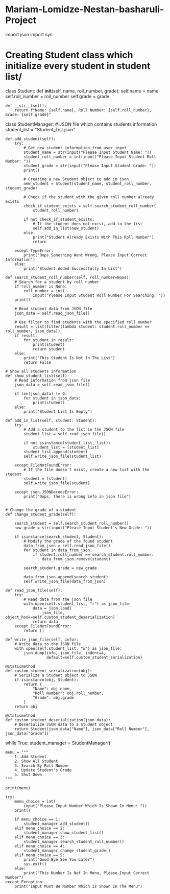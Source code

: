 # Mariam-Lomidze-Nestan-basharuli-Project
import json
import sys


# Creating Student class which initialize every student in student list/
class Student:
    def __init__(self, name, roll_number, grade):
        self.name = name
        self.roll_number = roll_number
        self.grade = grade

    def __str__(self):
        return f"Name: {self.name}, Roll Number: {self.roll_number}, Grade: {self.grade}"


class StudentManager:
    # JSON file which contains students information
    student_list = "Student_List.json"

    def add_student(self):
        try:
            # Get new student information from user input
            student_name = str(input("Please Input Student Name: "))
            student_roll_number = int(input("Please Input Student Roll Number: "))
            student_grade = str(input("Please Input Student Grade: "))
            print()

            # Creating a new Student object to add in json
            new_student = Student(student_name, student_roll_number, student_grade)

            # Check if the student with the given roll number already exists
            check_if_student_exists = self.search_student_roll_number(
                student_roll_number)

            if not check_if_student_exists:
                # If the student does not exist, add to the list
                self.add_in_list(new_student)
            else:
                print("Student Already Exists With This Roll Number")
                return

        except TypeError:
            print("Oops Something Went Wrong, Please Input Correct Information")
        else:
            print("Student Added Successfully In List")

    def search_student_roll_number(self, roll_number=None):
        # Search for a student by roll number
        if roll_number is None:
            roll_number = int(
                input("Please Input Student Roll Number For Searching: "))
        print()

        # Read student data from JSON file
        json_data = self.read_json_file()

        # Use filter to find students with the specified roll number
        result = list(filter(lambda student: student.roll_number == roll_number, json_data))
        if result:
            for student in result:
                print(student)
                return student
        else:
            print("This Student Is Not In The List")
            return False

    # Show all students information
    def show_student_list(self):
        # Read information from json file
        json_data = self.read_json_file()

        if len(json_data) != 0:
            for student in json_data:
                print(student)
        else:
            print("Student List Is Empty")

    def add_in_list(self, student: Student):
        try:
            # Add a student to the list in the JSON file
            student_list = self.read_json_file()

            if not isinstance(student_list, list):
                student_list = [student_list]
            student_list.append(student)
            self.write_json_file(student_list)

        except FileNotFoundError:
            # If the file doesn't exist, create a new list with the student
            student = [student]
            self.write_json_file(student)

        except json.JSONDecodeError:
            print("Oops, there is wrong info in json file")


    # Change the grade of a student
    def change_student_grade(self):
        
        search_student = self.search_student_roll_number()
        new_grade = str(input("Please Input Student's New Grade: "))

        if isinstance(search_student, Student):
            # Modify the grade of the found student
            data_from_json = self.read_json_file()
            for student in data_from_json:
                if student.roll_number == search_student.roll_number:
                    data_from_json.remove(student)

            search_student.grade = new_grade

            data_from_json.append(search_student)
            self.write_json_file(data_from_json)

    def read_json_file(self):
        try:
            # Read data from the json file
            with open(self.student_list, "r") as json_file:
                data = json.load(
                    json_file, object_hook=self.custom_student_deserialization)
                return data
        except FileNotFoundError:
            return []

    def write_json_file(self, info):
        # Write data to the JSON file
        with open(self.student_list, "w") as json_file:
            json.dump(info, json_file, indent=4,
                      default=self.custom_student_serialization)

    @staticmethod
    def custom_student_serialization(obj):
        # Serialize a Student object to JSON
        if isinstance(obj, Student):
            return {
                "Name": obj.name,
                "Roll Number": obj.roll_number,
                "Grade": obj.grade
            }
        return obj

    @staticmethod
    def custom_student_deserialization(json_data):
        # Deserialize JSON data to a Student object
        return Student(json_data["Name"], json_data["Roll Number"], json_data["Grade"])


while True:
    student_manager = StudentManager()

    menu = """
        1. Add Student
        2. Show All Student
        3. Search By Roll Number
        4. Update Student's Grade
        5. Shut Down
    """

    print(menu)

    try:
        menu_choice = int(
            input("Please Input Number Which Is Shown In Menu: "))
        print()

        if menu_choice == 1:
            student_manager.add_student()
        elif menu_choice == 2:
            student_manager.show_student_list()
        elif menu_choice == 3:
            student_manager.search_student_roll_number()
        elif menu_choice == 4:
            student_manager.change_student_grade()
        elif menu_choice == 5:
            print("Good Bye See You Later")
            sys.exit()
        else:
            print("This Number Is Not In Menu, Please Input Correct Number")
    except Exception:
        print("Input Must Be Number Which Is Shown In The Menu")

